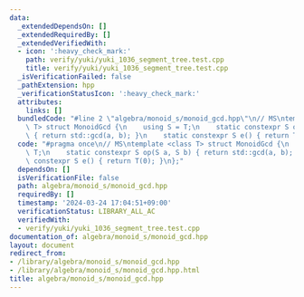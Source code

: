 ```yaml
---
data:
  _extendedDependsOn: []
  _extendedRequiredBy: []
  _extendedVerifiedWith:
  - icon: ':heavy_check_mark:'
    path: verify/yuki/yuki_1036_segment_tree.test.cpp
    title: verify/yuki/yuki_1036_segment_tree.test.cpp
  _isVerificationFailed: false
  _pathExtension: hpp
  _verificationStatusIcon: ':heavy_check_mark:'
  attributes:
    links: []
  bundledCode: "#line 2 \"algebra/monoid_s/monoid_gcd.hpp\"\n// MS\ntemplate <class\
    \ T> struct MonoidGcd {\n    using S = T;\n    static constexpr S op(S a, S b)\
    \ { return std::gcd(a, b); }\n    static constexpr S e() { return T(0); }\n};\n"
  code: "#pragma once\n// MS\ntemplate <class T> struct MonoidGcd {\n    using S =\
    \ T;\n    static constexpr S op(S a, S b) { return std::gcd(a, b); }\n    static\
    \ constexpr S e() { return T(0); }\n};"
  dependsOn: []
  isVerificationFile: false
  path: algebra/monoid_s/monoid_gcd.hpp
  requiredBy: []
  timestamp: '2024-03-24 17:04:51+09:00'
  verificationStatus: LIBRARY_ALL_AC
  verifiedWith:
  - verify/yuki/yuki_1036_segment_tree.test.cpp
documentation_of: algebra/monoid_s/monoid_gcd.hpp
layout: document
redirect_from:
- /library/algebra/monoid_s/monoid_gcd.hpp
- /library/algebra/monoid_s/monoid_gcd.hpp.html
title: algebra/monoid_s/monoid_gcd.hpp
---
```

